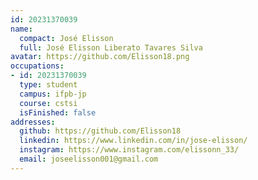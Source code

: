 ```yaml
---
id: 20231370039
name:
  compact: José Elisson
  full: José Elisson Liberato Tavares Silva
avatar: https://github.com/Elisson18.png
occupations:
- id: 20231370039
  type: student
  campus: ifpb-jp
  course: cstsi
  isFinished: false
addresses:
  github: https://github.com/Elisson18
  linkedin: https://www.linkedin.com/in/jose-elisson/
  instagram: https://www.instagram.com/elissonn_33/
  email: joseelisson001@gmail.com
---
```

